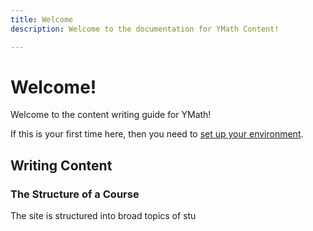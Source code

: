 ```yaml
---
title: Welcome
description: Welcome to the documentation for YMath Content!

---
```


# Welcome!

Welcome to the content writing guide for YMath! 

If this is your first time here, then you need to [set up your environment](./readme.md).

## Writing Content

### The Structure of a Course

The site is structured into broad topics of stu
<!--stackedit_data:
eyJoaXN0b3J5IjpbLTk3NzEwMTE3OSwxNjQ4MjY4ODgsNjY1Mz
k2NjkwXX0=
-->